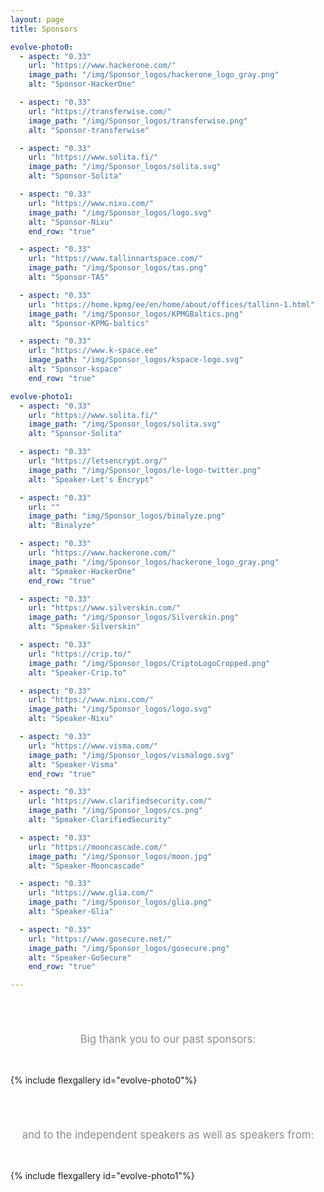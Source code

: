 ```yaml
---
layout: page
title: Sponsors

evolve-photo0:
  - aspect: "0.33"
    url: "https://www.hackerone.com/"
    image_path: "/img/Sponsor_logos/hackerone_logo_gray.png"
    alt: "Sponsor-HackerOne"

  - aspect: "0.33"
    url: "https://transferwise.com/"
    image_path: "/img/Sponsor_logos/transferwise.png"
    alt: "Sponsor-transferwise"

  - aspect: "0.33"
    url: "https://www.solita.fi/"
    image_path: "/img/Sponsor_logos/solita.svg"
    alt: "Sponsor-Solita"

  - aspect: "0.33"
    url: "https://www.nixu.com/"
    image_path: "/img/Sponsor_logos/logo.svg"
    alt: "Sponsor-Nixu"
    end_row: "true"

  - aspect: "0.33"
    url: "https://www.tallinnartspace.com/"
    image_path: "/img/Sponsor_logos/tas.png"
    alt: "Sponsor-TAS"

  - aspect: "0.33"
    url: "https://home.kpmg/ee/en/home/about/offices/tallinn-1.html"
    image_path: "/img/Sponsor_logos/KPMGBaltics.png"
    alt: "Sponsor-KPMG-baltics"

  - aspect: "0.33"
    url: "https://www.k-space.ee"
    image_path: "/img/Sponsor_logos/kspace-logo.svg"
    alt: "Sponsor-kspace"
    end_row: "true"

evolve-photo1:
  - aspect: "0.33"
    url: "https://www.solita.fi/"
    image_path: "/img/Sponsor_logos/solita.svg"
    alt: "Sponsor-Solita"

  - aspect: "0.33"
    url: "https://letsencrypt.org/"
    image_path: "/img/Sponsor_logos/le-logo-twitter.png"
    alt: "Speaker-Let's Encrypt"

  - aspect: "0.33"
    url: ""
    image_path: "img/Sponsor_logos/binalyze.png"
    alt: "Binalyze"

  - aspect: "0.33"
    url: "https://www.hackerone.com/"
    image_path: "/img/Sponsor_logos/hackerone_logo_gray.png"
    alt: "Speaker-HackerOne"
    end_row: "true"

  - aspect: "0.33"
    url: "https://www.silverskin.com/"
    image_path: "/img/Sponsor_logos/Silverskin.png"
    alt: "Speaker-Silverskin"

  - aspect: "0.33"
    url: "https://crip.to/"
    image_path: "/img/Sponsor_logos/CriptoLogoCropped.png"
    alt: "Speaker-Crip.to"

  - aspect: "0.33"
    url: "https://www.nixu.com/"
    image_path: "/img/Sponsor_logos/logo.svg"
    alt: "Speaker-Nixu"

  - aspect: "0.33"
    url: "https://www.visma.com/"
    image_path: "/img/Sponsor_logos/vismalogo.svg"
    alt: "Speaker-Visma"
    end_row: "true"

  - aspect: "0.33"
    url: "https://www.clarifiedsecurity.com/"
    image_path: "/img/Sponsor_logos/cs.png"
    alt: "Speaker-ClarifiedSecurity"

  - aspect: "0.33"
    url: "https://mooncascade.com/"
    image_path: "/img/Sponsor_logos/moon.jpg"
    alt: "Speaker-Mooncascade"

  - aspect: "0.33"
    url: "https://www.glia.com/"
    image_path: "/img/Sponsor_logos/glia.png"
    alt: "Speaker-Glia"

  - aspect: "0.33"
    url: "https://www.gosecure.net/"
    image_path: "/img/Sponsor_logos/gosecure.png"
    alt: "Speaker-GoSecure"
    end_row: "true"

---
```



<div align="center" style="padding-top: 55px; padding-bottom: 33px; font-size: 120%; color: #8e8d8d;">
  Big thank you to our past sponsors:
</div>

{% include flexgallery id="evolve-photo0"%}

<div align="center" style="padding-top: 55px; padding-bottom: 33px; font-size: 120%; color: #8e8d8d;">
  and to the independent speakers as well as speakers from:
</div>

{% include flexgallery id="evolve-photo1"%}
